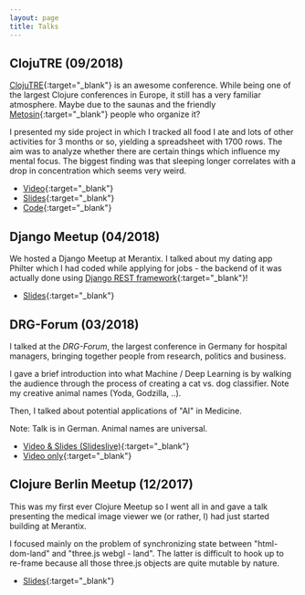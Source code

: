 ```yaml
---
layout: page
title: Talks
---
```


## ClojuTRE (09/2018)

[ClojuTRE][clojutre-2018]{:target="_blank"} is an awesome
conference. While being one of the largest Clojure conferences in
Europe, it still has a very familiar atmosphere. Maybe due to the
saunas and the friendly [Metosin][metosin]{:target="_blank"} people
who organize it?

I presented my side project in which I tracked all food I ate and lots
of other activities for 3 months or so, yielding a spreadsheet with
1700 rows. The aim was to analyze whether there are certain things
which influence my mental focus. The biggest finding was that sleeping
longer correlates with a drop in concentration which seems very weird.

 * [Video][clojutre-2018-video]{:target="_blank"}
 * [Slides][clojutre-2018-slides]{:target="_blank"}
 * [Code][clojutre-2018-code]{:target="_blank"}

## Django Meetup (04/2018)

We hosted a Django Meetup at Merantix. I talked about my dating app
Philter which I had coded while applying for jobs - the backend of it
was actually done using [Django REST
framework][django-rest-framework]{:target="_blank"}!

 * [Slides][django-meetup-slides]{:target="_blank"}

## DRG-Forum (03/2018)

I talked at the *DRG-Forum*, the largest conference in Germany for
hospital managers, bringing together people from research, politics
and business.

I gave a brief introduction into what Machine / Deep Learning is by
walking the audience through the process of creating a cat vs. dog
classifier. Note my creative animal names (Yoda, Godzilla, ..).

Then, I talked about potential applications of "AI" in Medicine.

Note: Talk is in German. Animal names are universal.

 * [Video & Slides (Slideslive)][drg-forum-slideslive]{:target="_blank"}
 * [Video only][drg-forum-video]{:target="_blank"}

## Clojure Berlin Meetup (12/2017)

This was my first ever Clojure Meetup so I went all in and gave a talk
presenting the medical image viewer we (or rather, I) had just started
building at Merantix.

I focused mainly on the problem of synchronizing state between
"html-dom-land" and "three.js webgl - land". The latter is difficult
to hook up to re-frame because all those three.js objects are quite
mutable by nature.

 * [Slides][clojure-berlin-2017-slides]{:target="_blank"}


<!-- links -->
[clojutre-2018]: https://clojutre.org/2018/
[metosin]: https://www.metosin.fi
[clojutre-2018-video]: https://www.youtube.com/watch?v=jpFveXUe65I
[clojutre-2018-code]: https://github.com/olieidel/correlate
[clojutre-2018-slides]: https://drive.google.com/open?id=1jocY8plr42JTO_5gIQwIcQQkCbBOPcBV9nz7BmttGcI
[django-rest-framework]: http://www.django-rest-framework.org
[django-meetup-slides]: https://drive.google.com/open?id=179KE8qMAKTuBON5RBGpAQEUtSmHg9f7RQcPCFpiCkug
[drg-forum-slideslive]: https://slideslive.com/38906718/w5-oliver-eidel
[drg-forum-video]: https://www.youtube.com/watch?v=8zsG-ZdhWPA
[clojure-berlin-2017-slides]: https://drive.google.com/open?id=1PqP4D0BiKTUHLo_ygD7xLqgQJL1iRXlx34uJRwdLIHE
